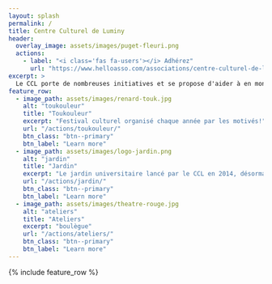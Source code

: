 ```yaml
---
layout: splash
permalink: /
title: Centre Culturel de Luminy
header:
  overlay_image: assets/images/puget-fleuri.png
  actions:
    - label: "<i class='fas fa-users'></i> Adhérez"
      url: "https://www.helloasso.com/associations/centre-culturel-de-luminy/adhesions/adhesions-centre-culturel-de-luminy-ccl"
excerpt: >
  Le CCL porte de nombreuses initiatives et se propose d'aider à en monter de nouvelles ! Son but : remettre les notions de créativité, de connaissance, de collectivité, de partage et d'entraide au coeur de la vie de notre campus universitaire en proposant à toutes les bonnes volontés de participer à construire leur lieu d'étude, de travail ou encore de vie.
feature_row:
  - image_path: assets/images/renard-touk.jpg
    alt: "toukouleur"
    title: "Toukouleur"
    excerpt: "Festival culturel organisé chaque année par les motivés!"
    url: "/actions/toukouleur/"
    btn_class: "btn--primary"
    btn_label: "Learn more"
  - image_path: assets/images/logo-jardin.png
    alt: "jardin"
    title: "Jardin"
    excerpt: "Le jardin universitaire lancé par le CCL en 2014, désormais indépendant"
    url: "/actions/jardin/"
    btn_class: "btn--primary"
    btn_label: "Learn more"
  - image_path: assets/images/theatre-rouge.jpg
    alt: "ateliers"
    title: "Ateliers"
    excerpt: "boulègue"
    url: "/actions/ateliers/"
    btn_class: "btn--primary"
    btn_label: "Learn more"
---
```


{% include feature_row %}
